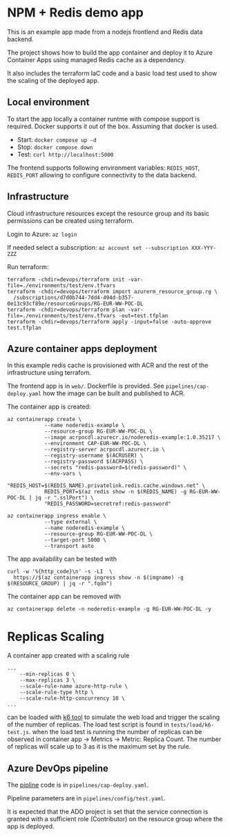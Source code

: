 # NPM + Redis demo app
This is an example app made from a nodejs frontlend and Redis data backend.

The project shows how to build the app container and deploy it to Azure Container Apps using managed Redis cache as a dependency.

It also includes the terraform IaC code and a basic load test used to show the scaling of the deployed app.

## Local environment
To start the app locally a container runtme with compose support is required. Docker supports it out of the box. Assuming that docker is used.

* Start: `docker compose up -d`
* Stop: `docker compose down`
* Test: `curl http://localhost:5000`

The frontend supports following environment variables: `REDIS_HOST`, `REDIS_PORT` allowing to configure connectivity to the data backend.

## Infrastructure
Cloud infrastructure resources except the resource group and its basic permissions can be created using terraform.

Login to Azure: `az login`

If needed select a subscription: `az account set --subscription XXX-YYY-ZZZ`

Run terraform:
```
terraform -chdir=devops/terraform init -var-file=./environments/test/env.tfvars
terraform -chdir=devops/terraform import azurerm_resource_group.rg \
  /subscriptions/d7d0b744-7dd4-494d-b357-0e13c93cf89e/resourceGroups/RG-EUR-WW-POC-DL
terraform -chdir=devops/terraform plan -var-file=./environments/test/env.tfvars -out=test.tfplan
terraform -chdir=devops/terraform apply -input=false -auto-approve test.tfplan
```

## Azure container apps deployment
In this example redis cache is provisioned with ACR and the rest of the infrastructure using terrafom.

The frontend app is in `web/`. Dockerfile is provided. See `pipelines/cap-deploy.yaml` how the image can be built and published to ACR.

The container app is created:
```
az containerapp create \
            --name noderedis-example \
            --resource-group RG-EUR-WW-POC-DL \
            --image acrpocdl.azurecr.io/noderedis-example:1.0.35217 \
            --environment CAP-EUR-WW-POC-DL \
            --registry-server acrpocdl.azurecr.io \
            --registry-username $(ACRUSER) \
            --registry-password $(ACRPASS) \
            --secrets "redis-password=$(redis-password)" \
            --env-vars \
            "REDIS_HOST=$(REDIS_NAME).privatelink.redis.cache.windows.net" \
            REDIS_PORT=$(az redis show -n $(REDIS_NAME) -g RG-EUR-WW-POC-DL | jq -r ".sslPort") \
            "REDIS_PASSWORD=secretref:redis-password"

az containerapp ingress enable \
            --type external \
            --name noderedis-example \
            --resource-group RG-EUR-WW-POC-DL \
            --target-port 5000 \
            --transport auto
```
The app availability can be tested with
```
curl -w '%{http_code}\n' -s -LI  \
  https://$(az containerapp ingress show -n $(imgname) -g $(RESOURCE_GROUP) | jq -r ".fqdn")
```

The container app can be removed with
```
az containerapp delete -n noderedis-example -g RG-EUR-WW-POC-DL -y
```
# Replicas Scaling
A container app created with a scaling rule
```
...
    --min-replicas 0 \
    --max-replicas 3 \
    --scale-rule-name azure-http-rule \
    --scale-rule-type http \
    --scale-rule-http-concurrency 10 \
...
```
can be loaded with [k6 tool](https://k6.io/) to simulate the web load and trigger the scaling of the number of replicas. The load test script is found in `tests/load/k6-test.js`. when the load test is running the number of replicas can be observed in container app -> Metrics -> Metric: Replica Count. The number of replicas will scale up to 3 as it is the maximum set by the rule.
## Azure DevOps pipeline
The [pipline](https://dev.azure.com/TAGDataAI/Common/_build?definitionId=322&_a=summary) code is in `pipelines/cap-deploy.yaml`.

Pipeline parameters are in `pipelines/config/test.yaml`.

It is expected that the ADO project is set that the service connection is granted with a sufficient role (Contributor) on the resource group where the app is deployed.
